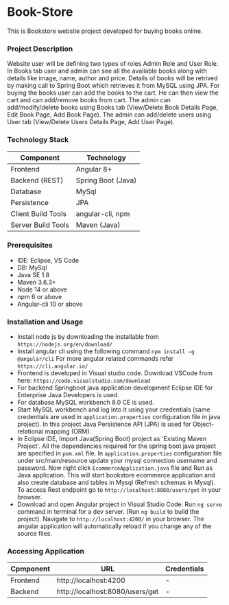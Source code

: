 
# Book-Store 
  This is Bookstore website project developed for buying books online.
  
### Project Description
  Website user will be defining two types of roles Admin Role and User Role.
  In Books tab user and admin can see all the available books along with details like image, name, author and price. Details of books will be retrived by making call to Spring     Boot which retrieves it from MySQL using JPA.
  For buying the books user can add the books to the cart.
  He can then view the cart and can add/remove books from cart.
  The admin can add/modify/delete books using Books tab (View/Delete Book Details Page, Edit Book Page, Add Book Page).
  The admin can add/delete users using User tab (View/Delete Users Details Page, Add User Page).

### Technology Stack
  Component         | Technology
  ---               | ---
  Frontend          | Angular 8+
  Backend (REST)    | Spring Boot (Java)
  Database          | MySql 
  Persistence       | JPA 
  Client Build Tools| angular-cli, npm
  Server Build Tools| Maven (Java) 
  
### Prerequisites
- IDE: Eclipse, VS Code
- DB: MySql
- Java SE 1.8
- Maven 3.6.3+ 
- Node 14 or above
- npm 6 or above
- Angular-cli 10 or above

### Installation and Usage
-	Install node js by downloading the installable from `https://nodejs.org/en/download/`
-	Install angular cli using the following command
  `npm install –g @angular/cli` 
  For more angular related commands refer `https://cli.angular.io/` 
-	Frontend is developed in Visual studio code. Download VSCode from here: `https://code.visualstudio.com/download`
- For backend Springboot java application development Eclipse IDE for Enterprise Java Developers is used.
- For database MySQL workbench 8.0 CE is used.
- Start MySQL workbench and log into it using your credentials (same credentials are used in `application.properties` configuration file in java project).
  In this project Java Persistence API (JPA) is used for Object-relational mapping (ORM).
- In Eclipse IDE, Import Java(Spring Boot) project as 'Existing Maven Project'. All the dependencies required for the spring boot java project are specified in `pom.xml` file.     In  `application.properties` configuration file under src/main/resource update your mysql connection username and password. Now right click `EcommerceApplication.java` file     and Run as Java application. This will start bookstore ecommerce application and also create database and tables in Mysql (Refresh schemas in Mysql). To access Rest endpoint     go to `http://localhost:8080/users/get` in your browser.
- Download and open Angular project in Visual Studio Code. Run `ng serve` command in terminal for a dev server. (Run `ng build` to build the project). Navigate to      `http://localhost:4200/` in your browser. The angular application will automatically reload if you change any of the source files. 

### Accessing Application
Cpmponent         | URL                                      | Credentials
---               | ---                                      | ---
Frontend          |  http://localhost:4200                   | -
Backend           |  http://localhost:8080/users/get   	     | -   







 
